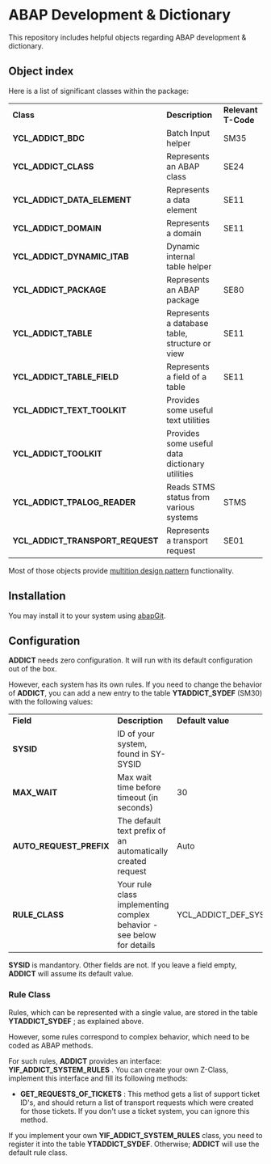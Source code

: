 # ABAP Development & Dictionary

This repository includes helpful objects regarding ABAP development & dictionary.

## Object index

Here is a list of significant classes within the package:

<table>
  <tr>
    <td><b>Class</b></td>
    <td><b>Description</b></td>
    <td><b>Relevant T-Code</b></td>
  </tr>
  <tr>
    <td><b>YCL_ADDICT_BDC</b></td>
    <td>Batch Input helper</td>
    <td>SM35</td>
  </tr>
  <tr>
    <td><b>YCL_ADDICT_CLASS</b></td>
    <td>Represents an ABAP class</td>
    <td>SE24</td>
  </tr>
  <tr>
    <td><b>YCL_ADDICT_DATA_ELEMENT</b></td>
    <td>Represents a data element</td>
    <td>SE11</td>
  </tr>
  <tr>
    <td><b>YCL_ADDICT_DOMAIN</b></td>
    <td>Represents a domain</td>
    <td>SE11</td>
  </tr>
  <tr>
    <td><b>YCL_ADDICT_DYNAMIC_ITAB</b></td>
    <td>Dynamic internal table helper</td>
    <td></td>
  </tr>
  <tr>
    <td><b>YCL_ADDICT_PACKAGE</b></td>
    <td>Represents an ABAP package</td>
    <td>SE80</td>
  </tr>
  <tr>
    <td><b>YCL_ADDICT_TABLE</b></td>
    <td>Represents a database table, structure or view</td>
    <td>SE11</td>
  </tr>
  <tr>
    <td><b>YCL_ADDICT_TABLE_FIELD</b></td>
    <td>Represents a field of a table</td>
    <td>SE11</td>
  </tr>
  <tr>
    <td><b>YCL_ADDICT_TEXT_TOOLKIT</b></td>
    <td>Provides some useful text utilities</td>
    <td></td>
  </tr>
  <tr>
    <td><b>YCL_ADDICT_TOOLKIT</b></td>
    <td>Provides some useful data dictionary utilities</td>
    <td></td>
  </tr>
  <tr>
    <td><b>YCL_ADDICT_TPALOG_READER</b></td>
    <td>Reads STMS status from various systems</td>
    <td>STMS</td>
  </tr>
  <tr>
    <td><b>YCL_ADDICT_TRANSPORT_REQUEST</b></td>
    <td>Represents a transport request</td>
    <td>SE01</td>
  </tr>
</table>

Most of those objects provide [multition design pattern](https://www.sap-press.com/design-patterns-in-abap-objects_4277/) functionality.

## Installation

You may install it to your system using [abapGit](https://github.com/abapGit/abapGit).

## Configuration

**ADDICT** needs zero configuration. It will run with its default configuration out of the box.

However, each system has its own rules. If you need to change the behavior of **ADDICT**, you can add a new entry to the table **YTADDICT_SYDEF** (SM30) with the following values:

<table>
  <tr>
    <td><b>Field</b></td>
    <td><b>Description</b></td>
    <td><b>Default value</b></td>
  </tr>
  <tr>
    <td><b>SYSID</b></td>
    <td>ID of your system, found in SY-SYSID</td>
    <td></td>
  </tr>
  <tr>
    <td><b>MAX_WAIT</b></td>
    <td>Max wait time before timeout (in seconds)</td>
    <td>30</td>
  </tr>
  <tr>
    <td><b>AUTO_REQUEST_PREFIX</b></td>
    <td>The default text prefix of an automatically created request</td>
    <td>Auto</td>
  </tr>
  <tr>
    <td><b>RULE_CLASS</b></td>
    <td>Your rule class implementing complex behavior - see below for details</td>
    <td>YCL_ADDICT_DEF_SYSTEM_RULES</td>
  </tr>
</table>

**SYSID** is mandantory. Other fields are not. If you leave a field empty, **ADDICT** will assume its default value.

### Rule Class

Rules, which can be represented with a single value, are stored in the table **YTADDICT_SYDEF** ; as explained above.

However, some rules correspond to complex behavior, which need to be coded as ABAP methods.

For such rules, **ADDICT** provides an interface: **YIF_ADDICT_SYSTEM_RULES** . You can create your own Z-Class, implement this interface and fill its following methods:

- **GET_REQUESTS_OF_TICKETS** : This method gets a list of support ticket ID's, and should return a list of transport requests which were created for those tickets. If you don't use a ticket system, you can ignore this method.

If you implement your own **YIF_ADDICT_SYSTEM_RULES** class, you need to register it into the table **YTADDICT_SYDEF**. Otherwise; **ADDICT** will use the default rule class.
